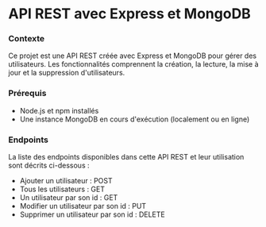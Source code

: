 # API REST avec Express et MongoDB


### Contexte 

Ce projet est une API REST créée avec Express et MongoDB pour gérer des utilisateurs. Les fonctionnalités comprennent la création, la lecture, la mise à jour et la suppression d'utilisateurs.


### Prérequis

- Node.js et npm installés
- Une instance MongoDB en cours d'exécution (localement ou en ligne)


### Endpoints
La liste des endpoints disponibles dans cette API REST et leur utilisation sont décrits ci-dessous :

- Ajouter un utilisateur : POST
- Tous les utilisateurs : GET 
- Un utilisateur par son id : GET 
- Modifier un utilisateur par son id : PUT 
- Supprimer un utilisateur par son id : DELETE 



